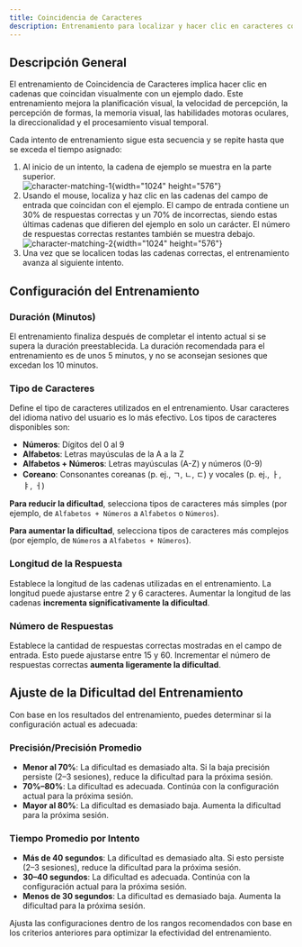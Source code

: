 ```yaml
---
title: Coincidencia de Caracteres
description: Entrenamiento para localizar y hacer clic en caracteres coincidentes entre opciones visualmente similares
---
```


## Descripción General

El entrenamiento de Coincidencia de Caracteres implica hacer clic en cadenas que coincidan visualmente con un ejemplo dado. Este entrenamiento mejora la planificación visual, la velocidad de percepción, la percepción de formas, la memoria visual, las habilidades motoras oculares, la direccionalidad y el procesamiento visual temporal.

Cada intento de entrenamiento sigue esta secuencia y se repite hasta que se exceda el tiempo asignado:

1. Al inicio de un intento, la cadena de ejemplo se muestra en la parte superior.  
   ![character-matching-1](/character-matching-1.png){width="1024" height="576"}
2. Usando el mouse, localiza y haz clic en las cadenas del campo de entrada que coincidan con el ejemplo. El campo de entrada contiene un 30% de respuestas correctas y un 70% de incorrectas, siendo estas últimas cadenas que difieren del ejemplo en solo un carácter. El número de respuestas correctas restantes también se muestra debajo.  
   ![character-matching-2](/character-matching-2.png){width="1024" height="576"}
3. Una vez que se localicen todas las cadenas correctas, el entrenamiento avanza al siguiente intento.

## Configuración del Entrenamiento

### Duración (Minutos)

El entrenamiento finaliza después de completar el intento actual si se supera la duración preestablecida. La duración recomendada para el entrenamiento es de unos 5 minutos, y no se aconsejan sesiones que excedan los 10 minutos.

### Tipo de Caracteres

Define el tipo de caracteres utilizados en el entrenamiento. Usar caracteres del idioma nativo del usuario es lo más efectivo. Los tipos de caracteres disponibles son:

- **Números**: Dígitos del 0 al 9
- **Alfabetos**: Letras mayúsculas de la A a la Z
- **Alfabetos + Números**: Letras mayúsculas (A-Z) y números (0-9)
- **Coreano**: Consonantes coreanas (p. ej., ㄱ, ㄴ, ㄷ) y vocales (p. ej., ㅏ, ㅑ, ㅓ)

**Para reducir la dificultad**, selecciona tipos de caracteres más simples (por ejemplo, de `Alfabetos + Números` a `Alfabetos` o `Números`).

**Para aumentar la dificultad**, selecciona tipos de caracteres más complejos (por ejemplo, de `Números` a `Alfabetos + Números`).

### Longitud de la Respuesta

Establece la longitud de las cadenas utilizadas en el entrenamiento. La longitud puede ajustarse entre 2 y 6 caracteres. Aumentar la longitud de las cadenas **incrementa significativamente la dificultad**.

### Número de Respuestas

Establece la cantidad de respuestas correctas mostradas en el campo de entrada. Esto puede ajustarse entre 15 y 60. Incrementar el número de respuestas correctas **aumenta ligeramente la dificultad**.

## Ajuste de la Dificultad del Entrenamiento

Con base en los resultados del entrenamiento, puedes determinar si la configuración actual es adecuada:

### Precisión/Precisión Promedio

- **Menor al 70%**: La dificultad es demasiado alta. Si la baja precisión persiste (2–3 sesiones), reduce la dificultad para la próxima sesión.
- **70%–80%**: La dificultad es adecuada. Continúa con la configuración actual para la próxima sesión.
- **Mayor al 80%**: La dificultad es demasiado baja. Aumenta la dificultad para la próxima sesión.

### Tiempo Promedio por Intento

- **Más de 40 segundos**: La dificultad es demasiado alta. Si esto persiste (2–3 sesiones), reduce la dificultad para la próxima sesión.
- **30–40 segundos**: La dificultad es adecuada. Continúa con la configuración actual para la próxima sesión.
- **Menos de 30 segundos**: La dificultad es demasiado baja. Aumenta la dificultad para la próxima sesión.

Ajusta las configuraciones dentro de los rangos recomendados con base en los criterios anteriores para optimizar la efectividad del entrenamiento.
